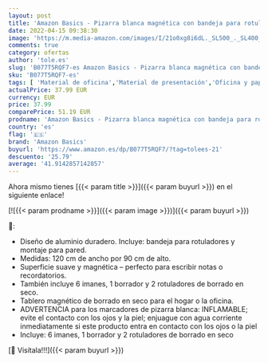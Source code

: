 ```yaml
---
layout: post
title: 'Amazon Basics - Pizarra blanca magnética con bandeja para rotuladores y marco de aluminio  120 cm x 90 cm'
date: 2022-04-15 09:38:30
image: 'https://m.media-amazon.com/images/I/21o0xg8i6dL._SL500_._SL400_.jpg'
comments: true
category: ofertas
author: 'tole.es'
slug: 'B077T5RQF7-es Amazon Basics - Pizarra blanca magnética con bandeja para...'
sku: 'B077T5RQF7-es'
tags: [ 'Material de oficina','Material de presentación','Oficina y papelería','Pizarras blancas','amazon basics','rotuladores','🇪🇸', ]
actualPrice: 37.99 EUR
currency: EUR
price: 37.99
comparePrice: 51.19 EUR
prodname: 'Amazon Basics - Pizarra blanca magnética con bandeja para rotuladores y marco de aluminio  120 cm x 90 cm'
country: 'es'
flag: '🇪🇸'
brand: 'Amazon Basics'
buyurl: 'https://www.amazon.es/dp/B077T5RQF7/?tag=tolees-21'
descuento: '25.79'
average: '41.9142857142857'
---
```


Ahora mismo tienes [{{< param title >}}]({{< param buyurl >}}) en el siguiente enlace!

[![{{< param prodname >}}]({{< param image >}})]({{< param buyurl >}})

🔎:

- Diseño de aluminio duradero. Incluye: bandeja para rotuladores y montaje para pared.
- Medidas: 120 cm de ancho por 90 cm de alto.
- Superficie suave y magnética – perfecto para escribir notas o recordatorios.
- También incluye 6 imanes, 1 borrador y 2 rotuladores de borrado en seco.
- Tablero magnético de borrado en seco para el hogar o la oficina.
- ADVERTENCIA para los marcadores de pizarra blanca: INFLAMABLE; evite el contacto con los ojos y la piel; enjuague con agua corriente inmediatamente si este producto entra en contacto con los ojos o la piel
- Incluye: 6 imanes, 1 borrador y 2 rotuladores de borrado en seco

[🛒 Visítala!!!]({{< param buyurl >}})
